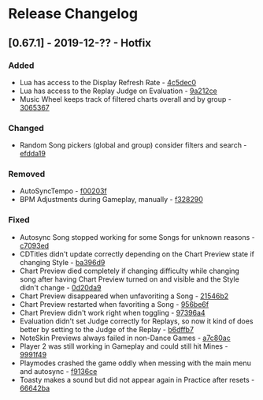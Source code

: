 # Release Changelog


## [0.67.1] - 2019-12-?? - Hotfix

### Added
- Lua has access to the Display Refresh Rate - [4c5dec0](../../../commit/4c5dec0687b368019b678bb3922fbeff23c2e050)
- Lua has access to the Replay Judge on Evaluation - [9a212ce](../../../commit/9a212ce9496936b17e32bba89afd20038dfabeeb)
- Music Wheel keeps track of filtered charts overall and by group - [3065367](../../../commit/3065367bec6b9c3f784a2f3bb8b630edfee9fd7c)

### Changed
- Random Song pickers (global and group) consider filters and search - [efdda19](../../../commit/efdda19a3c9769b78fcab0d409e72ad8c7fc1152)

### Removed
- AutoSyncTempo - [f00203f](../../../commit/f00203fb79829bf251562ae8b8afea282969af95)
- BPM Adjustments during Gameplay, manually - [f328290](../../../commit/f3282903c831ff946cb1c0a16ca319d27eb65a0b)

### Fixed
- Autosync Song stopped working for some Songs for unknown reasons - [c7093ed](../../../commit/c7093edf371ae6c0f23adf5b80fc43e828101871)
- CDTitles didn't update correctly depending on the Chart Preview state if changing Style - [ba396d9](../../../commit/ba396d988733a50f380b8381c5d28ed8e807c777)
- Chart Preview died completely if changing difficulty while changing song after having Chart Preview turned on and visible and the Style didn't change - [0d20da9](../../../commit/0d20da9631e501ef8da78c92580cc12e644fa6b2)
- Chart Preview disappeared when unfavoriting a Song - [21546b2](../../../commit/21546b2035956aaac641665fe34fe47d8ab1304f)
- Chart Preview restarted when favoriting a Song - [956be6f](../../../commit/956be6f1f338f998505fd7550e28d9f62b150b98)
- Chart Preview didn't work right when toggling - [97396a4](../../../commit/97396a44c443949a4e5881f436e157bedf5dff94)
- Evaluation didn't set Judge correctly for Replays, so now it kind of does better by setting to the Judge of the Replay - [b6dffb7](../../../commit/b6dffb7b500d05f700633ECE05DC6d410ee2fcd3)
- NoteSkin Previews always failed in non-Dance Games - [a7c80ac](../../../commit/a7c80acf37e7ae888000c8436da207e1e432758d)
- Player 2 was still working in Gameplay and could still hit Mines - [9991f49](../../../commit/9991f4901c29539ae375467ebd0565034f986c9c)
- Playmodes crashed the game oddly when messing with the main menu and autosync - [f9136ce](../../../commit/f9136ced71c97e1f138852e5f92a9b72880282b2)
- Toasty makes a sound but did not appear again in Practice after resets - [66642ba](../../../commit/66642bacf66af709f73f0ad3fcf3f4e7e38a2e6a)
